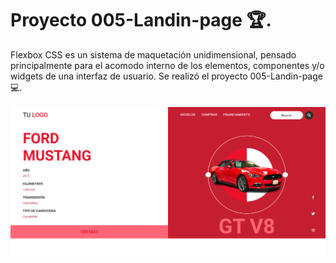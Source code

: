 # Proyecto 005-Landin-page 🏆.
Flexbox CSS es un sistema de maquetación unidimensional, pensado principalmente para el acomodo interno de los elementos, componentes y/o widgets de una interfaz de usuario. Se realizó el proyecto 005-Landin-page 💻. <br><br>
<img src="img/pweb.png" alt="Proyecto 005-Landin-page|Front-end developer| tecnologías utilizadas HTML, Css y Flexbox.">
